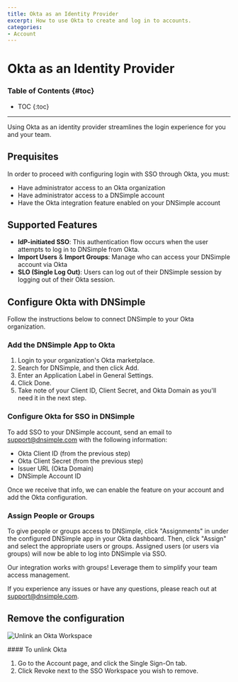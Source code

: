 ```yaml
---
title: Okta as an Identity Provider
excerpt: How to use Okta to create and log in to accounts.
categories:
- Account
---
```


# Okta as an Identity Provider

### Table of Contents {#toc}

* TOC
{:toc}

---

Using Okta as an identity provider streamlines the login experience for you and your team.

## Prequisites

In order to proceed with configuring login with SSO through Okta, you must:

- Have administrator access to an Okta organization
- Have administrator access to a DNSimple account
- Have the Okta integration feature enabled on your DNSimple account

## Supported Features

- **IdP-initiated SSO**: This authentication flow occurs when the user attempts to log in to DNSimple from Okta.
- **Import Users** & **Import Groups**: Manage who can access your DNSimple account via Okta
- **SLO (Single Log Out)**: Users can log out of their DNSimple session by logging out of their Okta session.

## Configure Okta with DNSimple

Follow the instructions below to connect DNSimple to your Okta organization.

### Add the DNSimple App to Okta

1. Login to your organization's Okta marketplace.
1. Search for DNSimple, and then click Add.
1. Enter an Application Label in General Settings.
1. Click Done.
1. Take note of your Client ID, Client Secret, and Okta Domain as you'll need it in the next step.

### Configure Okta for SSO in DNSimple

To add SSO to your DNSimple account, send an email to support@dnsimple.com with the following information:

- Okta Client ID (from the previous step)
- Okta Client Secret (from the previous step)
- Issuer URL (Okta Domain)
- DNSimple Account ID

Once we receive that info, we can enable the feature on your account and add the Okta configuration.

<!-- 1. Go to the <label>Account</label> page, and click the <label>Single Sign-On</label> tab.
1. Clicking <label>Add</label> next to the Okta SSO provider will take you to Okta to authorize the Workspace. You'll need to be logged-in to the Okta Workspace as an administrator of the workspace.
1. Okta will show you what access DNSimple is requesting.
1. Okta SSO is enabled on the account.
1. Repeat the process for each account where you want Okta SSO enabled.

If the Okta app is no longer linked (e.g. the access token is revoked), you can re-link the Workspace using the "Re-connect" button. -->

### Assign People or Groups

To give people or groups access to DNSimple, click "Assignments" in under the configured DNSimple app in your Okta dashboard. Then, click "Assign" and select the appropriate users or groups. Assigned users (or users via groups) will now be able to log into DNSimple via SSO.

<info>
Our integration works with groups! Leverage them to simplify your team access management.
</info>

If you experience any issues or have any questions, please reach out at support@dnsimple.com.

## Remove the configuration

![Unlink an Okta Workspace](/files/okta-sso-enabled.png)

<div class="section-steps" markdown="1">
#### To unlink Okta

1. Go to the <label>Account</label> page, and click the <label>Single Sign-On</label> tab.
1. Click <label>Revoke</label> next to the SSO Workspace you wish to remove.
</div>
